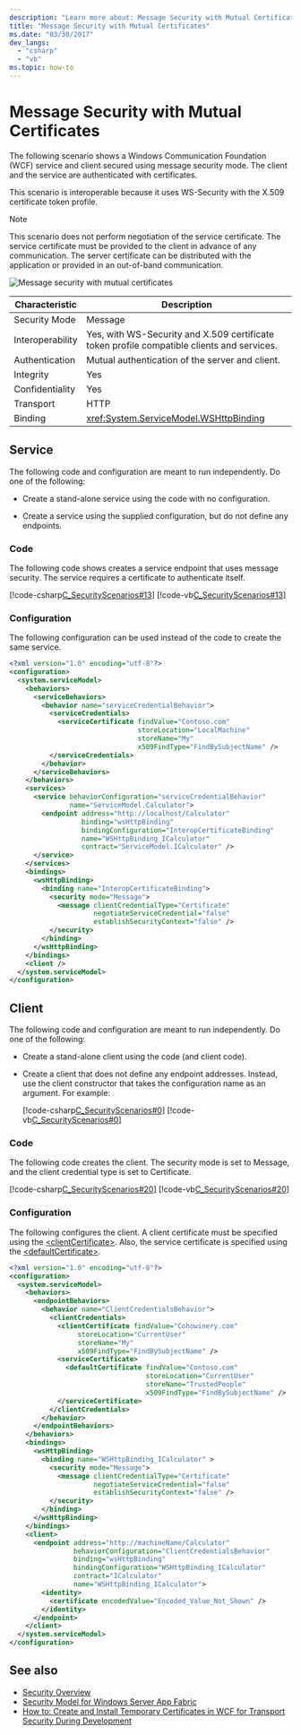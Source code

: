 ```yaml
---
description: "Learn more about: Message Security with Mutual Certificates"
title: "Message Security with Mutual Certificates"
ms.date: "03/30/2017"
dev_langs:
  - "csharp"
  - "vb"
ms.topic: how-to
---
```

# Message Security with Mutual Certificates

The following scenario shows a Windows Communication Foundation (WCF) service and client secured using message security mode. The client and the service are authenticated with certificates.

 This scenario is interoperable because it uses WS-Security with the X.509 certificate token profile.

> [!NOTE]
> This scenario does not perform negotiation of the service certificate. The service certificate must be provided to the client in advance of any communication. The server certificate can be distributed with the application or provided in an out-of-band communication.

 ![Message security with mutual certificates](media/f4157312-b17c-416c-a5ee-fa7b54db211b.gif)

| Characteristic   | Description                                                                                |
|------------------|--------------------------------------------------------------------------------------------|
| Security Mode    | Message                                                                                    |
| Interoperability | Yes, with WS-Security and X.509 certificate token profile compatible clients and services. |
| Authentication   | Mutual authentication of the server and client.                                            |
| Integrity        | Yes                                                                                        |
| Confidentiality  | Yes                                                                                        |
| Transport        | HTTP                                                                                       |
| Binding          | <xref:System.ServiceModel.WSHttpBinding>                                                   |

## Service

 The following code and configuration are meant to run independently. Do one of the following:

- Create a stand-alone service using the code with no configuration.

- Create a service using the supplied configuration, but do not define any endpoints.

### Code

 The following code shows creates a service endpoint that uses message security. The service requires a certificate to authenticate itself.

 [!code-csharp[C_SecurityScenarios#13](../../../../samples/snippets/csharp/VS_Snippets_CFX/c_securityscenarios/cs/source.cs#13)]
 [!code-vb[C_SecurityScenarios#13](../../../../samples/snippets/visualbasic/VS_Snippets_CFX/c_securityscenarios/vb/source.vb#13)]

### Configuration

 The following configuration can be used instead of the code to create the same service.

```xml
<?xml version="1.0" encoding="utf-8"?>
<configuration>
  <system.serviceModel>
    <behaviors>
      <serviceBehaviors>
        <behavior name="serviceCredentialBehavior">
          <serviceCredentials>
            <serviceCertificate findValue="Contoso.com"
                                storeLocation="LocalMachine"
                                storeName="My"
                                x509FindType="FindBySubjectName" />
          </serviceCredentials>
        </behavior>
      </serviceBehaviors>
    </behaviors>
    <services>
      <service behaviorConfiguration="serviceCredentialBehavior"
               name="ServiceModel.Calculator">
        <endpoint address="http://localhost/Calculator"
                  binding="wsHttpBinding"
                  bindingConfiguration="InteropCertificateBinding"
                  name="WSHttpBinding_ICalculator"
                  contract="ServiceModel.ICalculator" />
      </service>
    </services>
    <bindings>
      <wsHttpBinding>
        <binding name="InteropCertificateBinding">
          <security mode="Message">
            <message clientCredentialType="Certificate"
                     negotiateServiceCredential="false"
                     establishSecurityContext="false" />
          </security>
        </binding>
      </wsHttpBinding>
    </bindings>
    <client />
  </system.serviceModel>
</configuration>
```

## Client

 The following code and configuration are meant to run independently. Do one of the following:

- Create a stand-alone client using the code (and client code).

- Create a client that does not define any endpoint addresses. Instead, use the client constructor that takes the configuration name as an argument. For example:

     [!code-csharp[C_SecurityScenarios#0](../../../../samples/snippets/csharp/VS_Snippets_CFX/c_securityscenarios/cs/source.cs#0)]
     [!code-vb[C_SecurityScenarios#0](../../../../samples/snippets/visualbasic/VS_Snippets_CFX/c_securityscenarios/vb/source.vb#0)]

### Code

 The following code creates the client. The security mode is set to Message, and the client credential type is set to Certificate.

 [!code-csharp[C_SecurityScenarios#20](../../../../samples/snippets/csharp/VS_Snippets_CFX/c_securityscenarios/cs/source.cs#20)]
 [!code-vb[C_SecurityScenarios#20](../../../../samples/snippets/visualbasic/VS_Snippets_CFX/c_securityscenarios/vb/source.vb#20)]

### Configuration

 The following configures the client. A client certificate must be specified using the [\<clientCertificate>](../../configure-apps/file-schema/wcf/clientcertificate-of-clientcredentials-element.md). Also, the service certificate is specified using the [\<defaultCertificate>](../../configure-apps/file-schema/wcf/defaultcertificate-element.md).

```xml
<?xml version="1.0" encoding="utf-8"?>
<configuration>
  <system.serviceModel>
    <behaviors>
      <endpointBehaviors>
        <behavior name="ClientCredentialsBehavior">
          <clientCredentials>
            <clientCertificate findValue="Cohowinery.com"
                 storeLocation="CurrentUser"
                 storeName="My"
                 x509FindType="FindBySubjectName" />
            <serviceCertificate>
              <defaultCertificate findValue="Contoso.com"
                                  storeLocation="CurrentUser"
                                  storeName="TrustedPeople"
                                  x509FindType="FindBySubjectName" />
            </serviceCertificate>
          </clientCredentials>
        </behavior>
      </endpointBehaviors>
    </behaviors>
    <bindings>
      <wsHttpBinding>
        <binding name="WSHttpBinding_ICalculator" >
          <security mode="Message">
            <message clientCredentialType="Certificate"
                     negotiateServiceCredential="false"
                     establishSecurityContext="false" />
          </security>
        </binding>
      </wsHttpBinding>
    </bindings>
    <client>
      <endpoint address="http://machineName/Calculator"
                behaviorConfiguration="ClientCredentialsBehavior"
                binding="wsHttpBinding"
                bindingConfiguration="WSHttpBinding_ICalculator"
                contract="ICalculator"
                name="WSHttpBinding_ICalculator">
        <identity>
          <certificate encodedValue="Encoded_Value_Not_Shown" />
        </identity>
      </endpoint>
    </client>
  </system.serviceModel>
</configuration>
```

## See also

- [Security Overview](security-overview.md)
- [Security Model for Windows Server App Fabric](/previous-versions/appfabric/ee677202(v=azure.10))
- [How to: Create and Install Temporary Certificates in WCF for Transport Security During Development](/previous-versions/msp-n-p/ff648498(v=pandp.10))
